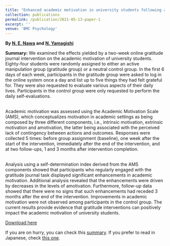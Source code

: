 ```yaml
---
title: "Enhanced academic motivation in university students following a 2-week online gratitude journal intervention"
collection: publications
permalink: /publication/2021-05-13-paper-1
excerpt: ''
venue: 'BMC Psychology'
---
```


<b>By <a href="https://eijinawa.github.io">N. E. Nawa</a> and <a href="http://www.ritsumei.ac.jp/~yamagisi/index-e.html">N. Yamagishi</a></b>

<b>Summary:</b> We examined the effects yielded by a two-week
online gratitude journal intervention on the academic motivation of
university students. Eighty-four students were randomly assigned to
either an active manipulation group (gratitude group) or a neutral
control group. In the first 6 days of each week, participants in the
gratitude group were asked to log in the online system once a day and
list up to five things they had felt grateful for. They were also
requested to evaluate various aspects of their daily
lives. Participants in the control group were only requested to
perform the daily self-evaluations.

<br>Academic motivation was assessed
using the Academic Motivation Scale (AMS), which conceptualizes
motivation in academic settings as being composed by three different
components, i.e., intrinsic motivation, extrinsic motivation and
amotivation, the latter being associated with the perceived lack of
contingency between actions and outcomes. Responses were collected 5
times: before group assignment (baseline), one week after the start of
the intervention, immediately after the end of the intervention, and
at two follow-ups, 1 and 3 months after intervention completion.

<br>Analysis using a self-determination index derived from the AMS
components showed that participants who regularly engaged with the
gratitude journal task displayed significant enhancements in academic
motivation. Additional analysis revealed that the enhancements were
driven by decreases in the levels of amotivation. Furthermore,
follow-up data showed that there were no signs that such enhancements
had receded 3 months after the end of the intervention. Improvements
in academic motivation were not observed among participants in the
control group. The current results provide evidence that gratitude
interventions can positively impact the academic motivation of
university students.

[Download here](https://rdcu.be/ckv2t)<br>

If you are on hurry, you can check this <a href='https://www.eurekalert.org/pub_releases/2021-05/ru-cyb051221.php'>summary</a>. If you prefer to read in Japanese, check <a href='https://www.nict.go.jp/press/2021/05/13-1.html'>this one</a>.